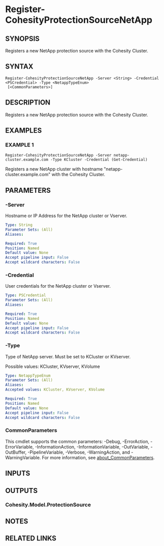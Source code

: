 # Register-CohesityProtectionSourceNetApp

## SYNOPSIS
Registers a new NetApp protection source with the Cohesity Cluster.

## SYNTAX

```
Register-CohesityProtectionSourceNetApp -Server <String> -Credential <PSCredential> -Type <NetappTypeEnum>
 [<CommonParameters>]
```

## DESCRIPTION
Registers a new NetApp protection source with the Cohesity Cluster.

## EXAMPLES

### EXAMPLE 1
```
Register-CohesityProtectionSourceNetApp -Server netapp-cluster.example.com -Type KCluster -Credential (Get-Credential)
```

Registers a new NetApp cluster with hostname "netapp-cluster.example.com" with the Cohesity Cluster.

## PARAMETERS

### -Server
Hostname or IP Address for the NetApp cluster or Vserver.

```yaml
Type: String
Parameter Sets: (All)
Aliases:

Required: True
Position: Named
Default value: None
Accept pipeline input: False
Accept wildcard characters: False
```

### -Credential
User credentials for the NetApp cluster or Vserver.

```yaml
Type: PSCredential
Parameter Sets: (All)
Aliases:

Required: True
Position: Named
Default value: None
Accept pipeline input: False
Accept wildcard characters: False
```

### -Type
Type of NetApp server.
Must be set to KCluster or KVserver.

Possible values: KCluster, KVserver, KVolume

```yaml
Type: NetappTypeEnum
Parameter Sets: (All)
Aliases:
Accepted values: KCluster, KVserver, KVolume

Required: True
Position: Named
Default value: None
Accept pipeline input: False
Accept wildcard characters: False
```

### CommonParameters
This cmdlet supports the common parameters: -Debug, -ErrorAction, -ErrorVariable, -InformationAction, -InformationVariable, -OutVariable, -OutBuffer, -PipelineVariable, -Verbose, -WarningAction, and -WarningVariable. For more information, see [about_CommonParameters](http://go.microsoft.com/fwlink/?LinkID=113216).

## INPUTS

## OUTPUTS

### Cohesity.Model.ProtectionSource
## NOTES

## RELATED LINKS
